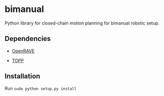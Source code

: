 # bimanual
Python library for closed-chain motion planning for bimanual robotic setup.

## Dependencies

- [OpenRAVE](https://github.com/rdiankov/openrave)

- [TOPP](https://github.com/quangounet/TOPP)

## Installation
Run `sudo python setup.py install`
